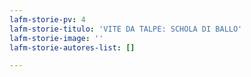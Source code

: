 ```yaml
---
lafm-storie-pv: 4
lafm-storie-titulo: 'VITE DA TALPE: SCHOLA DI BALLO'
lafm-storie-image: ''
lafm-storie-autores-list: []

---
```

